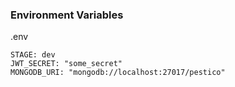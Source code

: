 ### Environment Variables

.env
```
STAGE: dev
JWT_SECRET: "some_secret"
MONGODB_URI: "mongodb://localhost:27017/pestico"
```